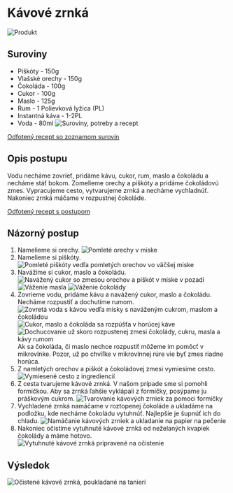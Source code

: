 # Kávové zrnká #
![Produkt](./fotky/produkt.jpg)

## Suroviny ##

- Piškóty - 150g
- Vlašské orechy - 150g
- Čokoláda - 100g
- Cukor - 100g
- Maslo - 125g
- Rum - 1 Polievková lyžica (PL)
- Instantná káva - 1-2PL
- Voda - 80ml
![Suroviny, potreby a recept](./fotky/image20211219_010219480.jpg)

[Odfotený recept so zoznamom surovín](./fotky/image20211219_010242943.jpg)


## Opis postupu ##
Vodu necháme zovrieť, pridáme kávu, cukor, rum, maslo a čokoládu a necháme stáť bokom. Zomelieme orechy a piškóty a pridáme čokoládovú zmes. Vypracujeme cesto, vytvarujeme zrnká a necháme vychladnúť. Nakoniec zrnká máčame v rozpustnej čokoláde.

[Odfotený recept s postupom](./fotky/image20211219_010318005.jpg)

## Názorný postup ##
1. Namelieme si orechy. ![Pomleté orechy v miske](./fotky/image20211219_012359513.jpg)
2. Namelieme si piškóty. ![Pomleté piškóty vedľa pomletých orechov vo väčšej miske](./fotky/image20211219_014625848.jpg)
3. Navážime si cukor, maslo a čokoládu. ![Navážený cukor so zmesou orechov a piškót v miske v pozadí](./fotky/image20211219_020018338.jpg) ![Váženie masla](./fotky/image20211219_020933603.jpg) ![Váženie čokolády](./fotky/image20211219_021328873.jpg)
4. Zovrieme vodu, pridáme kávu a navážený cukor, maslo a čokoládu. Necháme rozpustiť a dochutíme rumom. ![Zovretá voda s kávou vedľa misky s naváženým cukrom, maslom a čokoládou](./fotky/image20211219_021912724.jpg) ![Cukor, maslo a čokoláda sa rozpúšťa v horúcej káve](./fotky/image20211219_022050501.jpg) ![Dochucovanie už skoro rozpustenej zmesi čokolády, cukru, masla a kávy rumom](./fotky/image20211219_022812123.jpg)
   Ak sa čokoláda, či maslo nechce rozpustiť môžeme im pomôcť v mikrovlnke. Pozor, už po chvíľke v mikrovlnnej rúre vie byť zmes riadne horúca.
5. Z namletých orechov a piškót a čokoládovej zmesi vymiesime cesto. ![Vymiesené cesto z ingrediencií](./fotky/image20211219_024733674.jpg)
6. Z cesta tvarujeme kávové zrnká. V našom prípade sme si pomohli formičkou. Aby sa zrnká ľahšie vyklápali z formičky, posýpame ju práškovým cukrom. ![Tvarovanie kávových zrniek za pomoci formičky](./fotky/image20211220_022618350.jpg)
7. Vychladené zrnká namáčame v roztopenej čokoláde a ukladáme na podložku, kde necháme čokoládu vytuhnúť. Najlepšie je šupnúť ich do chladu. ![Namáčanie kávových zrniek a ukladanie na papier na pečenie](./fotky/image20211226_011106693.jpg)
8. Nakoniec očistíme vytuhnuté kávové zrnká od neželaných kvapiek čokolády a máme hotovo. ![Vytuhnuté kávové zrnká pripravené na očistenie](./fotky/image20211227_004647829.jpg)

## Výsledok ##
![Očistené kávové zrnká, poukladané na tanieri](./fotky/image20211227_012250134.jpg)
